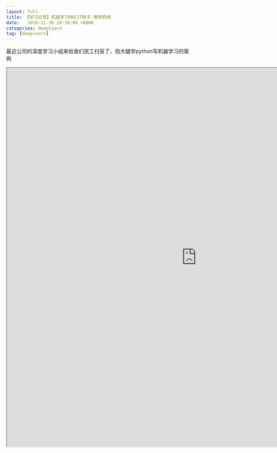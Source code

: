 ```yaml
---
layout: full
title: 【学习记录】机器学习MNIST例子-卷积网络
date:   2018-11-30 20:30:00 +0800
categories: deeplearn
tag: [deeplearn]
---
```


最近公司的深度学习小组来给我们民工扫盲了，抱大腿学python写机器学习的案例

<iframe src="https://nbviewer.jupyter.org/github/lightfish-zhang/deeplearn-expirence/blob/master/01-first/mnist_conv.ipynb" width="1024" height="1024"></iframe>
